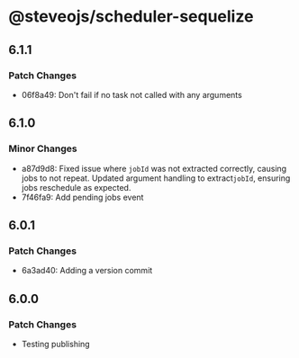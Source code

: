 # @steveojs/scheduler-sequelize

## 6.1.1

### Patch Changes

- 06f8a49: Don't fail if no task not called with any arguments

## 6.1.0

### Minor Changes

- a87d9d8: Fixed issue where `jobId` was not extracted correctly, causing jobs to not repeat. Updated argument handling to extract`jobId`, ensuring jobs reschedule as expected.
- 7f46fa9: Add pending jobs event

## 6.0.1

### Patch Changes

- 6a3ad40: Adding a version commit

## 6.0.0

### Patch Changes

- Testing publishing

